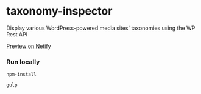 # taxonomy-inspector
Display various WordPress-powered media sites' taxonomies using the WP Rest API

[Preview on Netify](https://jolly-pike-f07dc0.netlify.com/)

### Run locally
`npm-install`

`gulp`


